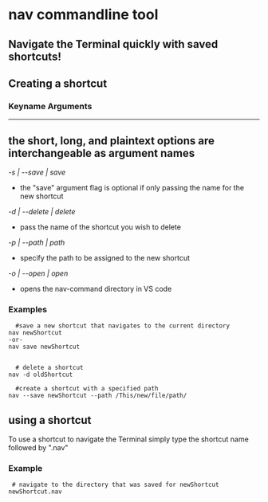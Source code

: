 

# nav commandline tool

## Navigate the Terminal quickly with saved shortcuts!

## Creating a shortcut

### Keyname Arguments

---

## the short, long, and plaintext options are interchangeable as argument names

_-s | --save | save_

- the "save" argument flag is optional if only passing the name for the new shortcut

_-d | --delete | delete_

- pass the name of the shortcut you wish to delete

_-p | --path | path_

- specify the path to be assigned to the new shortcut

_-o | --open | open_

- opens the nav-command directory in VS code

### Examples

```
  #save a new shortcut that navigates to the current directory
nav newShortcut
-or-
nav save newShortcut


  # delete a shortcut
nav -d oldShortcut

  #create a shortcut with a specified path
nav --save newShortcut --path /This/new/file/path/
```

## using a shortcut

To use a shortcut to navigate the Terminal
simply type the shortcut name followed by ".nav"

### Example

```
 # navigate to the directory that was saved for newShortcut
newShortcut.nav

```
